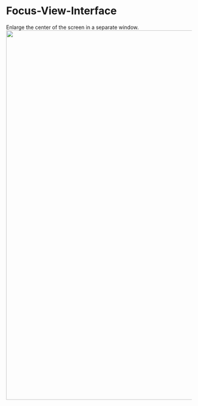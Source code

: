 # Focus-View-Interface
Enlarge the center of the screen in a separate window.   
<img src="https://i.ibb.co/hRWCFvTs/2025-09-06-210948.png" width="1920" height="1000">
